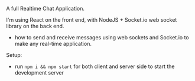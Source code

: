 A full Realtime Chat Application.

I'm using  React on the front end, with NodeJS + Socket.io web socket library on the back end. 

+ how to send and receive messages using web sockets and Socket.io to make any real-time application.

Setup:
- run ```npm i && npm start``` for both client and server side to start the development server
